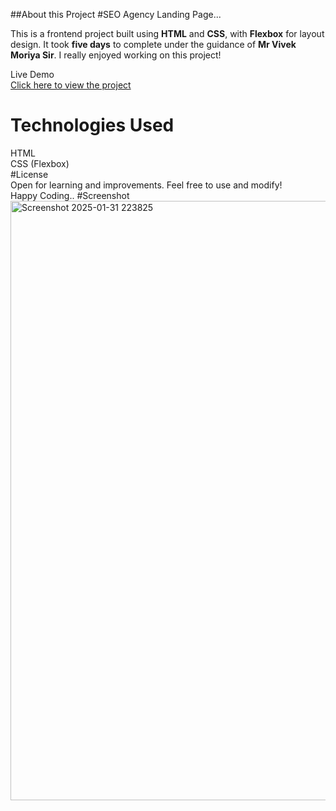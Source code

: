 ##About this Project
#SEO Agency Landing Page...  

This is a frontend project built using **HTML** and **CSS**, with **Flexbox** for layout design. 
It took **five days** to complete under the guidance of **Mr Vivek Moriya Sir**. 
I really enjoyed working on this project!  

Live Demo  
[Click here to view the project](https://html-css-2-bivcae0z3-rishabh-nandans-projects-1b479204.vercel.app)  
# Technologies Used  
 HTML  
 CSS (Flexbox)  
#License  
Open for learning and improvements. Feel free to use and modify!  
Happy Coding..
#Screenshot
<img width="959" alt="Screenshot 2025-01-31 223825" src="https://github.com/user-attachments/assets/2e582029-476a-4b8d-8145-564dd1f86d0f" />
